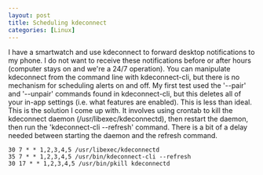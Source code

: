 ```yaml
---
layout: post
title: Scheduling kdeconnect
categories: [Linux]
---
```


I have a smartwatch and use kdeconnect to forward desktop notifications to my phone.  I do not want to receive these notifications before or after hours (computer stays on and we're a 24/7 operation).  You can manipulate kdeconnect from the command line with kdeconnect-cli, but there is no mechanism for scheduling alerts on and off.  My first test used the '--pair' and '--unpair' commands found in kdeconnect-cli, but this deletes all of your in-app settings (i.e. what features are enabled).  This is less than ideal.  This is the solution I come up with.  It involves using crontab to kill the kdeconnect daemon (/usr/libexec/kdeconnectd), then restart the daemon, then run the 'kdeconnect-cli --refresh' command.  There is a bit of a delay needed between starting the daemon and the refresh command.

    30 7 * * 1,2,3,4,5 /usr/libexec/kdeconnectd
    35 7 * * 1,2,3,4,5 /usr/bin/kdeconnect-cli --refresh
    30 17 * * 1,2,3,4,5 /usr/bin/pkill kdeconnectd


